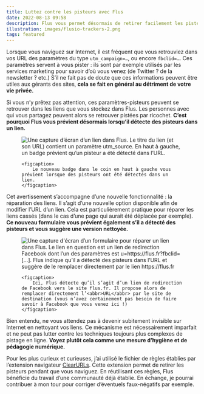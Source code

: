 ```yaml
---
title: Luttez contre les pisteurs avec Flus
date: 2022-08-13 09:58
description: Flus vous permet désormais de retirer facilement les pisteurs de vos liens.
illustration: images/flusio-trackers-2.png
tags: featured
---
```


Lorsque vous naviguez sur Internet, il est fréquent que vous retrouviez dans vos <abbr>URL</abbr> des paramètres du type `utm_campaign=…`, ou encore `fbclid=…`. Ces paramètres servent à vous pister : ils sont par exemple utilisés par les services marketing pour savoir d’où vous venez (de Twitter ? de la newsletter ? etc.) S’il ne fait pas de doute que ces informations peuvent être utiles aux gérants des sites, **cela se fait en général au détriment de votre vie privée.**

Si vous n’y prêtez pas attention, ces paramètres-pisteurs peuvent se retrouver dans les liens que vous stockez dans Flus. Les personnes avec qui vous partagez peuvent alors se retrouver pistées par ricochet. **C’est pourquoi Flus vous prévient désormais lorsqu’il détecte des pisteurs dans un lien.**

<figure class="panel panel--rounded panel--grey text--center">
    <img class="illustration" src="images/flusio-trackers-1.png" alt="Une capture d’écran d’un lien dans Flus. Le titre du lien (et son URL) contient un paramètre utm_source. En haut à gauche, un badge prévient qu’un pisteur a été détecté dans l’URL.">

    <figcaption>
        Le nouveau badge dans le coin en haut à gauche vous prévient lorsque des pisteurs ont été détectés dans un lien.
    </figcaption>
</figure>

Cet avertissement s’accompagne d’une nouvelle fonctionnalité : la réparation des liens. Il s’agit d’une nouvelle option disponible afin de modifier l’<abbr>URL</abbr> d’un lien. Cela est particulièrement pratique pour réparer les liens cassés (dans le cas d’une page qui aurait été déplacée par exemple). **Ce nouveau formulaire vous prévient également s’il a détecté des pisteurs et vous suggère une version nettoyée.**

<figure class="panel panel--rounded panel--grey text--center">
    <img class="illustration" src="images/flusio-trackers-2.png" alt="Une capture d'écran d’un formulaire pour réparer un lien dans Flus. Le lien en question est un lien de redirection Facebook dont l’un des paramètres est u=https://flus.fr?fbclid=[…]. Flus indique qu’il a détecté des pisteurs dans l’URL et suggère de le remplacer directement par le lien https://flus.fr">

    <figcaption>
        Ici, Flus détecte qu’il s’agit d’un lien de redirection de Facebook vers le site flus.fr. Il propose alors de remplacer directement l’<abbr>URL</abbr> par le site de destination (vous n’avez certainement pas besoin de faire savoir à Facebook que vous venez ici !)
    </figcaption>
</figure>

Bien entendu, ne vous attendez pas à devenir subitement invisible sur Internet en nettoyant vos liens. Ce mécanisme est nécessairement imparfait et ne peut pas lutter contre les techniques toujours plus complexes de pistage en ligne. **Voyez plutôt cela comme une mesure d’hygiène et de pédagogie numérique.**

Pour les plus curieux et curieuses, j’ai utilisé le fichier de règles établies par l’extension navigateur [ClearURLs](https://clearurls.xyz/). Cette extension permet de retirer les pisteurs pendant que vous naviguez. En réutilisant ces règles, Flus bénéficie du travail d’une communauté déjà établie. En échange, je pourrai contribuer à mon tour pour corriger d’éventuels faux-négatifs par exemple.
